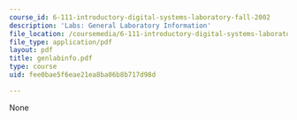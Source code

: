 ```yaml
---
course_id: 6-111-introductory-digital-systems-laboratory-fall-2002
description: 'Labs: General Laboratory Information'
file_location: /coursemedia/6-111-introductory-digital-systems-laboratory-fall-2002/fee0bae5f6eae21ea8ba06b8b717d98d_genlabinfo.pdf
file_type: application/pdf
layout: pdf
title: genlabinfo.pdf
type: course
uid: fee0bae5f6eae21ea8ba06b8b717d98d

---
```

None